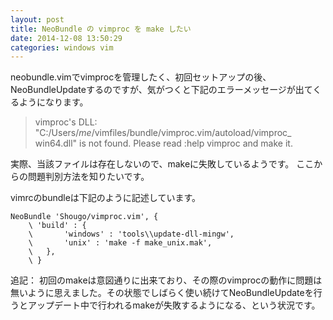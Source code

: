 ```yaml
---
layout: post
title: NeoBundle の vimproc を make したい
date: 2014-12-08 13:50:29
categories: windows vim
---
```

<!-- {% raw %} -->
<p>neobundle.vimでvimprocを管理したく、初回セットアップの後、NeoBundleUpdateするのですが、気がつくと下記のエラーメッセージが出てくるようになります。</p>

<blockquote>
  <p>vimproc's DLL: "C:/Users/<em>me</em>/vimfiles/bundle/vimproc.vim/autoload/vimproc_
  win64.dll" is not found.  Please read :help vimproc and make it.</p>
</blockquote>

<p>実際、当該ファイルは存在しないので、makeに失敗しているようです。
ここからの問題判別方法を知りたいです。</p>

<p>vimrcのbundleは下記のように記述しています。</p>

<pre><code>NeoBundle 'Shougo/vimproc.vim', {
    \ 'build' : {
    \       'windows' : 'tools\\update-dll-mingw',
    \       'unix' : 'make -f make_unix.mak',
    \   },
    \ }
</code></pre>

<p>追記： 初回のmakeは意図通りに出来ており、その際のvimprocの動作に問題は無いように思えました。その状態でしばらく使い続けてNeoBundleUpdateを行うとアップデート中で行われるmakeが失敗するようになる、という状況です。</p>
<!-- {% endraw %} -->
